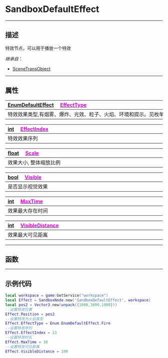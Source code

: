 # SandboxDefaultEffect
------------------------------------------------------------------------------------------
## 描述

特效节点，可以用于播放一个特效

*继承自*：
* [SceneTransObject](/Api/Class/NoType/SceneTransObject.md)

------------------------------------------------------------------------------------------
## 属性

|<div style="width:1000px">[EnumDefaultEffect](/Api/Enumerate/Effect/EnumDefaultEffect.md) &emsp;[<font color="dd00dd">EffectType</font>]()</div>|
|:---|
|特效效果类型,有烟雾、爆炸、光效、粒子、火焰、环境和提示。见枚举`SandboxDefaultEffect::`[EnumDefaultEffect](/Api/Enumerate/Effect/EnumDefaultEffect.md)|

|<div style="width:1000px">[int](/Api/DataType/Int.md) &emsp;[<font color="dd00dd">EffectIndex</font>]()</div>|
|:---|
|特效效果序列|

|<div style="width:1000px">[float](/Api/DataType/Float.md) &emsp;[<font color="dd00dd">Scale</font>]()</div>|
|:---|
|效果大小, 整体缩放比例|

|<div style="width:1000px">[bool](/Api/DataType/Bool.md) &emsp;[<font color="dd00dd">Visible</font>]()</div>|
|:---|
|是否显示视觉效果|

|<div style="width:1000px">[int](/Api/DataType/Int.md) &emsp;[<font color="dd00dd">MaxTime</font>]()</div>|
|:---|
|效果最大存在时间|

|<div style="width:1000px">[int](/Api/DataType/Int.md) &emsp;[<font color="dd00dd">VisibleDistance</font>]()</div>|
|:---|
|效果最大可见距离|

------------------------------------------------------------------------------------------
## 函数

------------------------------------------------------------------------------------------
## 示例代码

```lua
local workspace = game:GetService("workspace")
local Effect = SandboxNode.new('SandboxDefaultEffect', workspace)
local pos2 = Vector3.new(unpack({1000,1000,1000}))
--设置特效位置
Effect.Position = pos2
--设置特效为火焰类型
Effect.EffectType = Enum.EnumDefaultEffect.Fire
--设置特效序列
Effect.EffectIndex = 13
--设置特效时长
Effect.MaxTime = 10
--设置特效可见距离
Effect.VisibleDistance = 100
 ```